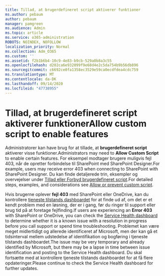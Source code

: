 ```yaml
---
title: Tillad, at brugerdefineret script aktiverer funktioner
ms.author: pebaum
author: pebaum
manager: pamgreen
ms.audience: Admin
ms.topic: article
ms.service: o365-administration
ROBOTS: NOINDEX, NOFOLLOW
localization_priority: Normal
ms.collection: Adm_O365
ms.custom: ''
ms.assetid: f2b1b6b4-10c9-4e83-b9cb-529a0b8a3c55
ms.openlocfilehash: d202ca6e932099f9e68d4e2c5da754b9b56db896
ms.sourcegitcommit: c6692ce0fa1358ec3529e59ca0ecdfdea4cdc759
ms.translationtype: MT
ms.contentlocale: da-DK
ms.lasthandoff: 09/14/2020
ms.locfileid: "47738955"
---
```

# <a name="allow-custom-script-to-enable-features"></a><span data-ttu-id="382e4-102">Tillad, at brugerdefineret script aktiverer funktioner</span><span class="sxs-lookup"><span data-stu-id="382e4-102">Allow custom script to enable features</span></span>

<span data-ttu-id="382e4-103">Administratorer kan have brug for at tillade, at **brugerdefineret script** aktiverer visse funktioner.</span><span class="sxs-lookup"><span data-stu-id="382e4-103">Administrators may need to **Allow Custom Script** to enable certain features.</span></span> <span data-ttu-id="382e4-104">For eksempel modtager brugere muligvis fejl 403, når de opretter forbindelse til SharePoint med SharePoint Designer.</span><span class="sxs-lookup"><span data-stu-id="382e4-104">For example, users may receive error 403 when connecting to SharePoint with SharePoint Designer.</span></span> <span data-ttu-id="382e4-105">Du kan finde detaljerede trin, eksempler og overvejelser under [Tillad eller Forbyd brugerdefineret script](https://docs.microsoft.com/sharepoint/allow-or-prevent-custom-script).</span><span class="sxs-lookup"><span data-stu-id="382e4-105">For detailed steps, examples, and considerations see [Allow or prevent custom script](https://docs.microsoft.com/sharepoint/allow-or-prevent-custom-script).</span></span>

<span data-ttu-id="382e4-106">Hvis brugerne oplever **fejl 403** med SharePoint eller OneDrive, kan du kontrollere [tjeneste tilstands dashboardet](https://admin.microsoft.com/AdminPortal/Home#/servicehealth) for at finde ud af, om det er et kendt problem med en løsning, der er i gang, før du ringer til support eller brug tid på at foretage fejlfinding.</span><span class="sxs-lookup"><span data-stu-id="382e4-106">If users are experiencing an **Error 403** with SharePoint or OneDrive, you can check the [Service Health dashboard](https://admin.microsoft.com/AdminPortal/Home#/servicehealth) to determine whether it is a known issue with a resolution in progress before you call support or spend time troubleshooting.</span></span> <span data-ttu-id="382e4-107">Problemet kan være meget midlertidigt og allerede identificeret af Microsoft, men der kan gå et tidsinterval mellem udstedelse af identifikation og bogføring i tjeneste tilstands dashboardet.</span><span class="sxs-lookup"><span data-stu-id="382e4-107">The issue may be very temporary and already identified by Microsoft, but there may be a lapse in time between issue identification and posting to the Service Health dashboard.</span></span> <span data-ttu-id="382e4-108">Du skal fortsætte med at kontrollere tjeneste tilstands dashboardet for at få flere opdateringer.</span><span class="sxs-lookup"><span data-stu-id="382e4-108">Please continue to check the Service Health dashboard for further updates.</span></span>


